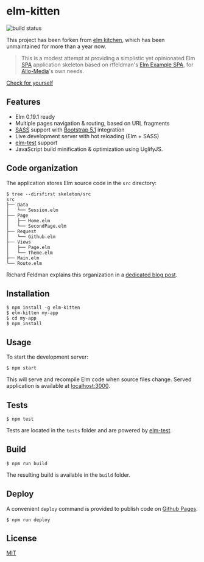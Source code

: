 # elm-kitten

![build status](https://github.com/n1k0/elm-kitten/actions/workflows/node.js.yml/badge.svg)

This project has been forken from [elm kitchen](https://github.com/allo-media/elm-kitten), which has been unmaintained for more than a year now.

> This is a modest attempt at providing a simplistic yet opinionated Elm [SPA](https://en.wikipedia.org/wiki/Single-page_application) application skeleton based on rtfeldman's [Elm Example SPA](https://github.com/rtfeldman/elm-spa-example/), for [Allo-Media](http://tech.allo-media.net/)'s own needs.

[Check for yourself](https://n1k0.github.io/elm-kitten/)

## Features

- Elm 0.19.1 ready
- Multiple pages navigation & routing, based on URL fragments
- [SASS](https://sass-lang.com/) support with [Bootstrap 5.1](https://getbootstrap.com/docs/5.1/) integration
- Live development server with hot reloading (Elm + SASS)
- [elm-test](https://github.com/elm-community/elm-test) support
- JavaScript build minification & optimization using UglifyJS.

## Code organization

The application stores Elm source code in the `src` directory:

```
$ tree --dirsfirst skeleton/src
src
├── Data
│   └── Session.elm
├── Page
│   ├── Home.elm
│   └── SecondPage.elm
├── Request
│   └── Github.elm
├── Views
│   ├── Page.elm
│   └── Theme.elm
├── Main.elm
└── Route.elm
```

Richard Feldman explains this organization in a [dedicated blog post](https://dev.to/rtfeldman/tour-of-an-open-source-elm-spa).

## Installation

```
$ npm install -g elm-kitten
$ elm-kitten my-app
$ cd my-app
$ npm install
```

## Usage

To start the development server:

```
$ npm start
```

This will serve and recompile Elm code when source files change. Served application is available at [localhost:3000](http://localhost:3000/).

## Tests

```
$ npm test
```

Tests are located in the `tests` folder and are powered by [elm-test](https://github.com/elm-community/elm-test).

## Build

```
$ npm run build
```

The resulting build is available in the `build` folder.

## Deploy

A convenient `deploy` command is provided to publish code on [Github Pages](https://pages.github.com/).

```
$ npm run deploy
```

## License

[MIT](https://opensource.org/licenses/MIT)
